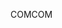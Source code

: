<span data-ttu-id="78e71-101">COM</span><span class="sxs-lookup"><span data-stu-id="78e71-101">COM</span></span>